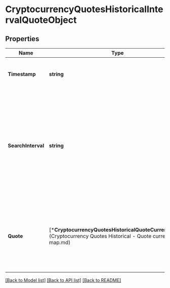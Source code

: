 # CryptocurrencyQuotesHistoricalIntervalQuoteObject

## Properties
Name | Type | Description | Notes
------------ | ------------- | ------------- | -------------
**Timestamp** | **string** | Timestamp of when this historical quote was recorded. | [default to null]
**SearchInterval** | **string** | The interval timestamp for the search period that this historical quote was located against. *This field is only returned if requested through the &#x60;aux&#x60; request parameter.* | [optional] [default to null]
**Quote** | [***CryptocurrencyQuotesHistoricalQuoteCurrencyMap**](Cryptocurrency Quotes Historical - Quote currency map.md) | A map of market details for this quote in different currency conversions. The default map included is USD. | [default to null]

[[Back to Model list]](../README.md#documentation-for-models) [[Back to API list]](../README.md#documentation-for-api-endpoints) [[Back to README]](../README.md)


